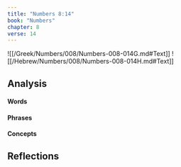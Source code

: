 ```yaml
---
title: "Numbers 8:14"
book: "Numbers"
chapter: 8
verse: 14
---
```

![[/Greek/Numbers/008/Numbers-008-014G.md#Text]]
![[/Hebrew/Numbers/008/Numbers-008-014H.md#Text]]

## Analysis

#### Words

#### Phrases

#### Concepts

## Reflections
